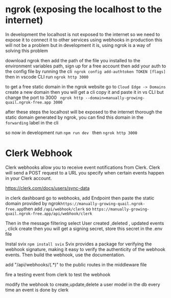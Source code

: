 # ngrok (exposing the localhost to the internet)

In development the localhost is not exposed to the internet so we need to expose it to connect it to other services using webhooks
in production this will not be a problem but in development it is,
using ngrok is a way of solving this problem

download ngrok then add the path of the file you installed to the environment variables path, sign up for a free account then add your auth to the config file by running the cli` ngrok config add-authtoken TOKEN [flags]`
then in vscode CLI run `ngrok http 3000`

to get a free static domain in the ngrok website go to `Cloud Edge -> Domains `create a new domain then you will get a cli copy it and paste it in vs CLI but change the port to 3000
` ngrok http --domain=manually-growing-quail.ngrok-free.app 3000`

after these steps the localhost will be exposed to the internet thorough the static domain generated by ngrok, you can find this domain in the `forwarding` label in the cli

so now in development run `npm run dev ` then `ngrok http 3000`

# Clerk Webhook

Clerk webhooks allow you to receive event notifications from Clerk. Clerk will send a POST request to a URL you specify when certain events happen in your Clerk account.

https://clerk.com/docs/users/sync-data

in clerk dashboard go to webhooks, add Endpoint then paste the static domain provided by ngrok`https://manually-growing-quail.ngrok-free.app`then add `/api/webhook/clerk` so `https://manually-growing-quail.ngrok-free.app/api/webhook/clerk`

Then in the message filtering select User created ,deleted , updated events , click create then you will get a signing secret, store this secret in the .env file

Instal svix `npm install svix`
Svix provides a package for verifying the webhook signature, making it easy to verify the authenticity of the webhook events.
Then build the webhook, use the documentation.

add "/api/webhooks/(.\*)" to the public routes in the middleware file

fire a testing event from clerk to test the webhook

modify the webhook to create,update,delete a user model in the db every time an event is done by clerk
